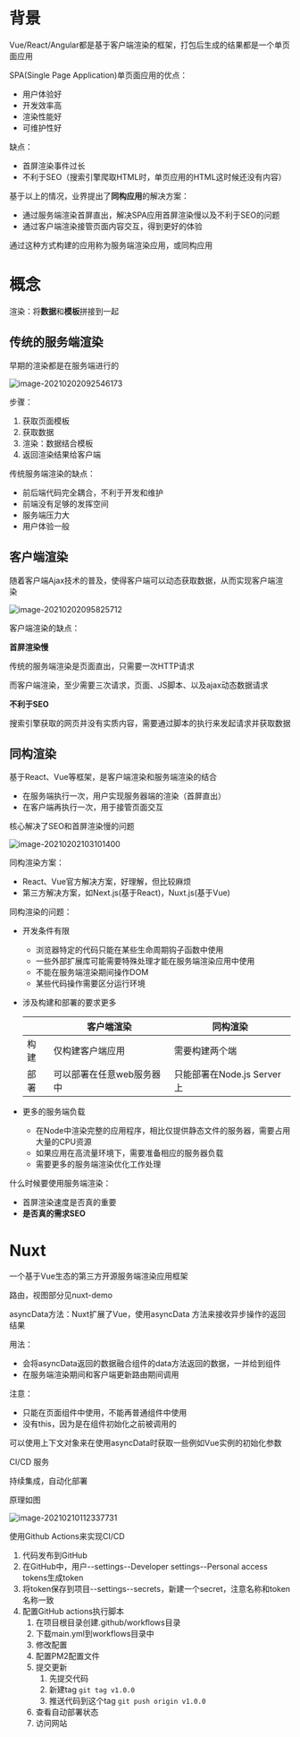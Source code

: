 # 背景

Vue/React/Angular都是基于客户端渲染的框架，打包后生成的结果都是一个单页面应用

SPA(Single Page Application)单页面应用的优点：

- 用户体验好
- 开发效率高
- 渲染性能好
- 可维护性好

缺点：

- 首屏渲染事件过长
- 不利于SEO（搜索引擎爬取HTML时，单页应用的HTML这时候还没有内容）

基于以上的情况，业界提出了**同构应用**的解决方案：

- 通过服务端渲染首屏直出，解决SPA应用首屏渲染慢以及不利于SEO的问题
- 通过客户端渲染接管页面内容交互，得到更好的体验

通过这种方式构建的应用称为服务端渲染应用，或同构应用

# 概念

渲染：将**数据**和**模板**拼接到一起

## 传统的服务端渲染

早期的渲染都是在服务端进行的

![image-20210202092546173](.\images\传统服务端渲染.png)

步骤：

1. 获取页面模板
2. 获取数据
3. 渲染：数据结合模板
4. 返回渲染结果给客户端

传统服务端渲染的缺点：

- 前后端代码完全耦合，不利于开发和维护
- 前端没有足够的发挥空间
- 服务端压力大
- 用户体验一般

## 客户端渲染

随着客户端Ajax技术的普及，使得客户端可以动态获取数据，从而实现客户端渲染

![image-20210202095825712](.\images\客户端渲染.png)

客户端渲染的缺点：

**首屏渲染慢**

传统的服务端渲染是页面直出，只需要一次HTTP请求

而客户端渲染，至少需要三次请求，页面、JS脚本、以及ajax动态数据请求

**不利于SEO**

搜索引擎获取的网页并没有实质内容，需要通过脚本的执行来发起请求并获取数据

## 同构渲染

基于React、Vue等框架，是客户端渲染和服务端渲染的结合

- 在服务端执行一次，用户实现服务器端的渲染（首屏直出）
- 在客户端再执行一次，用于接管页面交互

核心解决了SEO和首屏渲染慢的问题

![image-20210202103101400](.\images\同构渲染.png)

同构渲染方案：

- React、Vue官方解决方案，好理解，但比较麻烦
- 第三方解决方案，如Next.js(基于React)，Nuxt.js(基于Vue)

同构渲染的问题：

- 开发条件有限

  - 浏览器特定的代码只能在某些生命周期钩子函数中使用
  - 一些外部扩展库可能需要特殊处理才能在服务端渲染应用中使用
  - 不能在服务端渲染期间操作DOM
  - 某些代码操作需要区分运行环境

- 涉及构建和部署的要求更多

  |      | 客户端渲染                | 同构渲染                   |
  | ---- | ------------------------- | -------------------------- |
  | 构建 | 仅构建客户端应用          | 需要构建两个端             |
  | 部署 | 可以部署在任意web服务器中 | 只能部署在Node.js Server上 |

- 更多的服务端负载

  - 在Node中渲染完整的应用程序，相比仅提供静态文件的服务器，需要占用大量的CPU资源
  - 如果应用在高流量环境下，需要准备相应的服务器负载
  - 需要更多的服务端渲染优化工作处理

什么时候要使用服务端渲染：

- 首屏渲染速度是否真的重要
- **是否真的需求SEO**

# Nuxt

一个基于Vue生态的第三方开源服务端渲染应用框架

路由，视图部分见nuxt-demo

asyncData方法：Nuxt扩展了Vue，使用asyncData 方法来接收异步操作的返回结果

用法：

- 会将asyncData返回的数据融合组件的data方法返回的数据，一并给到组件
- 在服务端渲染期间和客户端更新路由期间调用

注意：

- 只能在页面组件中使用，不能再普通组件中使用
- 没有this，因为是在组件初始化之前被调用的

可以使用上下文对象来在使用asyncData时获取一些例如Vue实例的初始化参数

CI/CD 服务

持续集成，自动化部署

原理如图

![image-20210210112337731](.\images\CI.png)

使用Github Actions来实现CI/CD

1. 代码发布到GitHub
2. 在GitHub中，用户--settings--Developer settings--Personal access tokens生成token
3. 将token保存到项目--settings--secrets，新建一个secret，注意名称和token名称一致
4. 配置GitHub actions执行脚本
   1. 在项目根目录创建.github/workflows目录
   2. 下载main.yml到workflows目录中
   3. 修改配置
   4. 配置PM2配置文件
   5. 提交更新
      1. 先提交代码
      2. 新建tag  `git tag v1.0.0`
      3. 推送代码到这个tag  `git push origin v1.0.0`
   6. 查看自动部署状态
   7. 访问网站